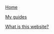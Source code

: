 [Home](/docs/home.md)

[My guides](/docs/pages/myguides.md)

[What is this website?](/docs/pages/what.md)
